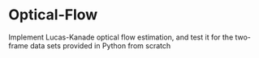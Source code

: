 # Optical-Flow
Implement Lucas-Kanade optical flow estimation, and test it for the two-frame data sets provided in Python from scratch
